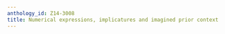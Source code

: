 ```yaml
---
anthology_id: Z14-3008
title: Numerical expressions, implicatures and imagined prior context
---
```

